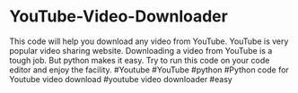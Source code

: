 # YouTube-Video-Downloader
This code will help you download any video from YouTube.
YouTube is very popular video sharing website. Downloading a video from YouTube is a tough job. But python makes it easy. Try to run this code on your code editor and enjoy the facility.
#Youtube
#YouTube
#python
#Python code for Youtube video download
#youtube video downloader
#easy
